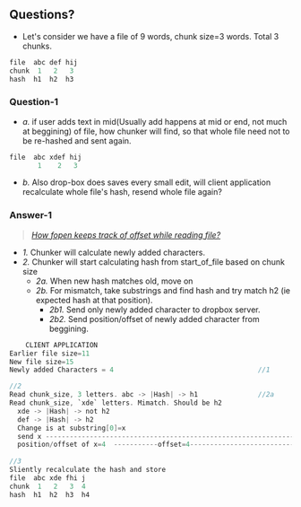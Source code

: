 ## Questions?
- Let's consider we have a file of 9 words, chunk size=3 words. Total 3 chunks.
```c
file  abc def hij
chunk  1   2   3
hash  h1  h2  h3 
```
### Question-1
- _a._ if user adds text in mid(Usually add happens at mid or end, not much at beggining) of file, how chunker will find, so that whole file need not to be re-hashed and sent again.
```c
file  abc xdef hij
       1    2   3
```
- _b._ Also drop-box does saves every small edit, will client application recalculate whole file's hash, resend whole file again?
### Answer-1
> *[How fopen keeps track of offset while reading file?](/Operating_Systems/Linux/Kernel/System_Calls/APIs)*
- _1._ Chunker will calculate newly added characters.
- _2._ Chunker will start calculating hash from start_of_file based on chunk size
  - _2a._ When new hash matches old, move on
  - _2b._ For mismatch, take substrings and find hash and try match h2 (ie expected hash at that position).
    - _2b1._ Send only newly added character to dropbox server.
    - _2b2._ Send position/offset of newly added character from beggining.
```c
    CLIENT APPLICATION
Earlier file size=11
New file size=15
Newly added Characters = 4                                    //1

//2
Read chunk_size, 3 letters. abc -> |Hash| -> h1               //2a
Read chunk_size, `xde` letters. Mimatch. Should be h2
  xde -> |Hash| -> not h2
  def -> |Hash| -> h2
  Change is at substring[0]=x                                                   DROPBOX SERVER
  send x -----------------------------------------------------------------------> 
  position/offset of x=4  -----------offset=4----------------------------------->
  
//3  
Sliently recalculate the hash and store                                Server also calculates hashes and store
file  abc xde fhi j
chunk  1   2   3  4                                                         
hash  h1  h2  h3  h4 
```
